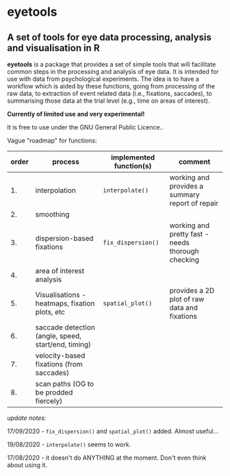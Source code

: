# **eyetools**

## A set of tools for eye data processing, analysis and visualisation in R

**eyetools** is a package that provides a set of simple tools that will facilitate common steps in the processing and analysis of eye data. It is intended for use with data from psychological experiments. The idea is to have a workflow which is aided by these functions, going from processing of the raw data, to extraction of event related data (i.e., fixations, saccades), to summarising those data at the trial level (e.g., time on areas of interest). 

**Currently of limited use and very experimental!**

It is free to use under the GNU General Public Licence..

Vague "roadmap" for functions:

|order | process | implemented function(s) | comment
|-|-|-|-|
|1.| interpolation | `interpolate()` | working and provides a summary report of repair |
|2.| smoothing | | |
|3.| dispersion-based fixations  | `fix_dispersion()` | working and pretty fast - needs thorough checking |
|4.| area of interest analysis   | | |
|5.| Visualisations - heatmaps, fixation plots, etc  | `spatial_plot()` | provides a 2D plot of raw data and fixations |
|6.| saccade detection (angle, speed, start/end, timing)  | | |
|7.| velocity-based fixations (from saccades)  | | |
|8.| scan paths (OG to be prodded fiercely)  | | |

*update notes:*

17/09/2020 - `fix_dispersion()` and `spatial_plot()` added. Almost useful...

19/08/2020 - `interpolate()` seems to work. 

17/08/2020 - it doesn't do ANYTHING at the moment. Don't even think about using it.

